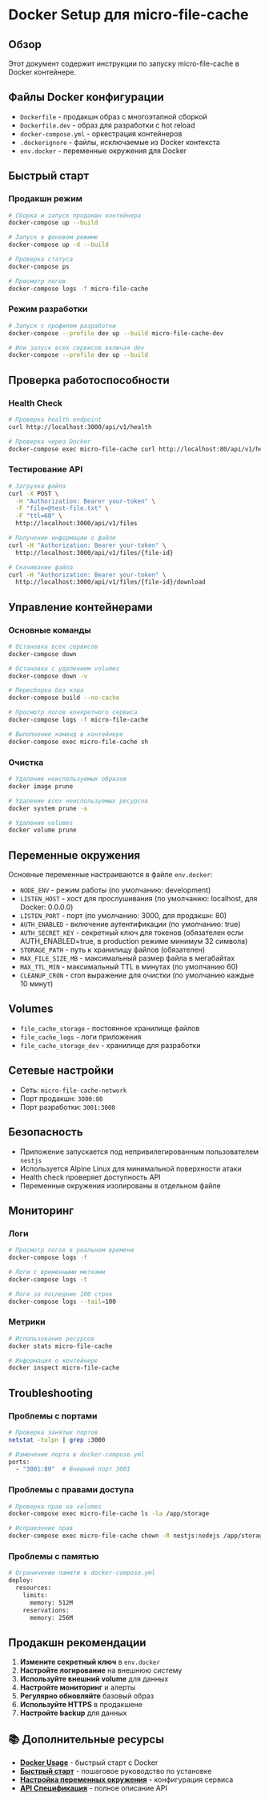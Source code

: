 # Docker Setup для micro-file-cache

## Обзор

Этот документ содержит инструкции по запуску micro-file-cache в Docker контейнере.

## Файлы Docker конфигурации

- `Dockerfile` - продакшн образ с многоэтапной сборкой
- `Dockerfile.dev` - образ для разработки с hot reload
- `docker-compose.yml` - оркестрация контейнеров
- `.dockerignore` - файлы, исключаемые из Docker контекста
- `env.docker` - переменные окружения для Docker

## Быстрый старт

### Продакшн режим

```bash
# Сборка и запуск продакшн контейнера
docker-compose up --build

# Запуск в фоновом режиме
docker-compose up -d --build

# Проверка статуса
docker-compose ps

# Просмотр логов
docker-compose logs -f micro-file-cache
```

### Режим разработки

```bash
# Запуск с профилем разработки
docker-compose --profile dev up --build micro-file-cache-dev

# Или запуск всех сервисов включая dev
docker-compose --profile dev up --build
```

## Проверка работоспособности

### Health Check

```bash
# Проверка health endpoint
curl http://localhost:3000/api/v1/health

# Проверка через Docker
docker-compose exec micro-file-cache curl http://localhost:80/api/v1/health
```

### Тестирование API

```bash
# Загрузка файла
curl -X POST \
  -H "Authorization: Bearer your-token" \
  -F "file=@test-file.txt" \
  -F "ttl=60" \
  http://localhost:3000/api/v1/files

# Получение информации о файле
curl -H "Authorization: Bearer your-token" \
  http://localhost:3000/api/v1/files/{file-id}

# Скачивание файла
curl -H "Authorization: Bearer your-token" \
  http://localhost:3000/api/v1/files/{file-id}/download
```

## Управление контейнерами

### Основные команды

```bash
# Остановка всех сервисов
docker-compose down

# Остановка с удалением volumes
docker-compose down -v

# Пересборка без кэша
docker-compose build --no-cache

# Просмотр логов конкретного сервиса
docker-compose logs -f micro-file-cache

# Выполнение команд в контейнере
docker-compose exec micro-file-cache sh
```

### Очистка

```bash
# Удаление неиспользуемых образов
docker image prune

# Удаление всех неиспользуемых ресурсов
docker system prune -a

# Удаление volumes
docker volume prune
```

## Переменные окружения

Основные переменные настраиваются в файле `env.docker`:

- `NODE_ENV` - режим работы (по умолчанию: development)
- `LISTEN_HOST` - хост для прослушивания (по умолчанию: localhost, для Docker: 0.0.0.0)
- `LISTEN_PORT` - порт (по умолчанию: 3000, для продакшн: 80)
- `AUTH_ENABLED` - включение аутентификации (по умолчанию: true)
- `AUTH_SECRET_KEY` - секретный ключ для токенов (обязателен если AUTH_ENABLED=true, в production режиме минимум 32 символа)
- `STORAGE_PATH` - путь к хранилищу файлов (обязателен)
- `MAX_FILE_SIZE_MB` - максимальный размер файла в мегабайтах
- `MAX_TTL_MIN` - максимальный TTL в минутах (по умолчанию 60)
- `CLEANUP_CRON` - cron выражение для очистки (по умолчанию каждые 10 минут)

## Volumes

- `file_cache_storage` - постоянное хранилище файлов
- `file_cache_logs` - логи приложения
- `file_cache_storage_dev` - хранилище для разработки

## Сетевые настройки

- Сеть: `micro-file-cache-network`
- Порт продакшн: `3000:80`
- Порт разработки: `3001:3000`

## Безопасность

- Приложение запускается под непривилегированным пользователем `nestjs`
- Используется Alpine Linux для минимальной поверхности атаки
- Health check проверяет доступность API
- Переменные окружения изолированы в отдельном файле

## Мониторинг

### Логи

```bash
# Просмотр логов в реальном времени
docker-compose logs -f

# Логи с временными метками
docker-compose logs -t

# Логи за последние 100 строк
docker-compose logs --tail=100
```

### Метрики

```bash
# Использование ресурсов
docker stats micro-file-cache

# Информация о контейнере
docker inspect micro-file-cache
```

## Troubleshooting

### Проблемы с портами

```bash
# Проверка занятых портов
netstat -tulpn | grep :3000

# Изменение порта в docker-compose.yml
ports:
  - "3001:80"  # Внешний порт 3001
```

### Проблемы с правами доступа

```bash
# Проверка прав на volumes
docker-compose exec micro-file-cache ls -la /app/storage

# Исправление прав
docker-compose exec micro-file-cache chown -R nestjs:nodejs /app/storage
```

### Проблемы с памятью

```bash
# Ограничение памяти в docker-compose.yml
deploy:
  resources:
    limits:
      memory: 512M
    reservations:
      memory: 256M
```

## Продакшн рекомендации

1. **Измените секретный ключ** в `env.docker`
2. **Настройте логирование** на внешнюю систему
3. **Используйте внешний volume** для данных
4. **Настройте мониторинг** и алерты
5. **Регулярно обновляйте** базовый образ
6. **Используйте HTTPS** в продакшене
7. **Настройте backup** для данных

## 📚 Дополнительные ресурсы

- **[Docker Usage](DOCKER_USAGE.md)** - быстрый старт с Docker
- **[Быстрый старт](QUICK_START.md)** - пошаговое руководство по установке
- **[Настройка переменных окружения](ENV_SETUP.md)** - конфигурация сервиса
- **[API Спецификация](api-specification.md)** - полное описание API
